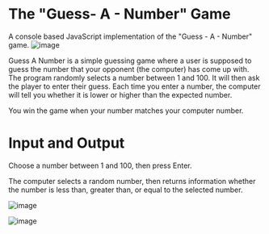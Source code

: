 # The "Guess- A - Number" Game
A console based JavaScript implementation of the "Guess - A - Number" game.
![image](https://user-images.githubusercontent.com/99686592/214105964-fe15d4d3-1619-4a75-92b9-997e72d94e66.png)

Guess A Number is a simple guessing game where a user is supposed to guess the number that your opponent (the computer) has come up with. The program randomly selects a number between 1 and 100. It will then ask the player to enter their guess. Each time you enter a number, the computer will tell you whether it is lower or higher than the expected number.

You win the game when your number matches your computer number.

# Input and Output

Choose a number between 1 and 100, then press Enter.

The computer selects a random number, then returns information whether the number is less than, greater than, or equal to the selected number.

![image](https://user-images.githubusercontent.com/99686592/214112558-9380cac6-cbb3-46a7-9a72-08b22bcacfa7.png)

![image](https://user-images.githubusercontent.com/99686592/214112740-3d8ca97d-6bc4-4818-8b98-b420b63614f1.png)

